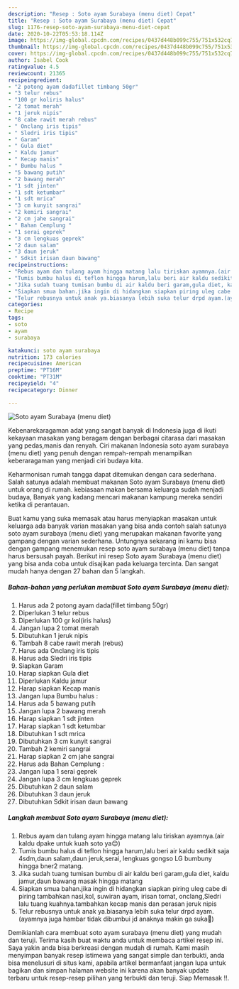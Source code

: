 ```yaml
---
description: "Resep : Soto ayam Surabaya (menu diet) Cepat"
title: "Resep : Soto ayam Surabaya (menu diet) Cepat"
slug: 1176-resep-soto-ayam-surabaya-menu-diet-cepat
date: 2020-10-22T05:53:18.114Z
image: https://img-global.cpcdn.com/recipes/0437d448b099c755/751x532cq70/soto-ayam-surabaya-menu-diet-foto-resep-utama.jpg
thumbnail: https://img-global.cpcdn.com/recipes/0437d448b099c755/751x532cq70/soto-ayam-surabaya-menu-diet-foto-resep-utama.jpg
cover: https://img-global.cpcdn.com/recipes/0437d448b099c755/751x532cq70/soto-ayam-surabaya-menu-diet-foto-resep-utama.jpg
author: Isabel Cook
ratingvalue: 4.5
reviewcount: 21365
recipeingredient:
- "2 potong ayam dadafillet timbang 50gr"
- "3 telur rebus"
- "100 gr koliris halus"
- "2 tomat merah"
- "1 jeruk nipis"
- "8 cabe rawit merah rebus"
- " Onclang iris tipis"
- " Sledri iris tipis"
- " Garam"
- " Gula diet"
- " Kaldu jamur"
- " Kecap manis"
- " Bumbu halus "
- "5 bawang putih"
- "2 bawang merah"
- "1 sdt jinten"
- "1 sdt ketumbar"
- "1 sdt mrica"
- "3 cm kunyit sangrai"
- "2 kemiri sangrai"
- "2 cm jahe sangrai"
- " Bahan Cemplung "
- "1 serai geprek"
- "3 cm lengkuas geprek"
- "2 daun salam"
- "3 daun jeruk"
- " Sdkit irisan daun bawang"
recipeinstructions:
- "Rebus ayam dan tulang ayam hingga matang lalu tiriskan ayamnya.(air kaldu dpake untuk kuah soto ya😊)"
- "Tumis bumbu halus di teflon hingga harum,lalu beri air kaldu sedikit saja 4sdm,daun salam,daun jeruk,serai, lengkuas gongso LG bumbuny hingga bner2 matang."
- "Jika sudah tuang tumisan bumbu di air kaldu beri garam,gula diet, kaldu jamur,daun bawang masak hingga matang"
- "Siapkan smua bahan.jika ingin di hidangkan siapkan piring uleg cabe di piring tambahkan nasi,kol, suwiran ayam, irisan tomat, onclang,Sledri lalu tuang kuahnya.tambahkan kecap manis dan perasan jeruk nipis"
- "Telur rebusnya untuk anak ya.biasanya lebih suka telur drpd ayam.(ayamnya juga hambar tidak dibumbui jd anaknya makin ga suka🤣)"
categories:
- Recipe
tags:
- soto
- ayam
- surabaya

katakunci: soto ayam surabaya 
nutrition: 173 calories
recipecuisine: American
preptime: "PT16M"
cooktime: "PT31M"
recipeyield: "4"
recipecategory: Dinner

---
```



![Soto ayam Surabaya (menu diet)](https://img-global.cpcdn.com/recipes/0437d448b099c755/751x532cq70/soto-ayam-surabaya-menu-diet-foto-resep-utama.jpg)

Kebenarekaragaman adat yang sangat banyak di Indonesia juga di ikuti kekayaan masakan yang beragam dengan berbagai citarasa dari masakan yang pedas,manis dan renyah. Ciri makanan Indonesia soto ayam surabaya (menu diet) yang penuh dengan rempah-rempah menampilkan keberaragaman yang menjadi ciri budaya kita.




Keharmonisan rumah tangga dapat ditemukan dengan cara sederhana. Salah satunya adalah membuat makanan Soto ayam Surabaya (menu diet) untuk orang di rumah. kebiasaan makan bersama keluarga sudah menjadi budaya, Banyak yang kadang mencari makanan kampung mereka sendiri ketika di perantauan.

Buat kamu yang suka memasak atau harus menyiapkan masakan untuk keluarga ada banyak varian masakan yang bisa anda contoh salah satunya soto ayam surabaya (menu diet) yang merupakan makanan favorite yang gampang dengan varian sederhana. Untungnya sekarang ini kamu bisa dengan gampang menemukan resep soto ayam surabaya (menu diet) tanpa harus bersusah payah.
Berikut ini resep Soto ayam Surabaya (menu diet) yang bisa anda coba untuk disajikan pada keluarga tercinta. Dan sangat mudah hanya dengan 27 bahan dan 5 langkah.


<!--inarticleads1-->

##### Bahan-bahan yang perlukan membuat Soto ayam Surabaya (menu diet):

1. Harus ada 2 potong ayam dada(fillet timbang 50gr)
1. Diperlukan 3 telur rebus
1. Diperlukan 100 gr kol(iris halus)
1. Jangan lupa 2 tomat merah
1. Dibutuhkan 1 jeruk nipis
1. Tambah 8 cabe rawit merah (rebus)
1. Harus ada  Onclang iris tipis
1. Harus ada  Sledri iris tipis
1. Siapkan  Garam
1. Harap siapkan  Gula diet
1. Diperlukan  Kaldu jamur
1. Harap siapkan  Kecap manis
1. Jangan lupa  Bumbu halus :
1. Harus ada 5 bawang putih
1. Jangan lupa 2 bawang merah
1. Harap siapkan 1 sdt jinten
1. Harap siapkan 1 sdt ketumbar
1. Dibutuhkan 1 sdt mrica
1. Dibutuhkan 3 cm kunyit sangrai
1. Tambah 2 kemiri sangrai
1. Harap siapkan 2 cm jahe sangrai
1. Harus ada  Bahan Cemplung :
1. Jangan lupa 1 serai geprek
1. Jangan lupa 3 cm lengkuas geprek
1. Dibutuhkan 2 daun salam
1. Dibutuhkan 3 daun jeruk
1. Dibutuhkan  Sdkit irisan daun bawang




<!--inarticleads2-->

##### Langkah membuat  Soto ayam Surabaya (menu diet):

1. Rebus ayam dan tulang ayam hingga matang lalu tiriskan ayamnya.(air kaldu dpake untuk kuah soto ya😊)
1. Tumis bumbu halus di teflon hingga harum,lalu beri air kaldu sedikit saja 4sdm,daun salam,daun jeruk,serai, lengkuas gongso LG bumbuny hingga bner2 matang.
1. Jika sudah tuang tumisan bumbu di air kaldu beri garam,gula diet, kaldu jamur,daun bawang masak hingga matang
1. Siapkan smua bahan.jika ingin di hidangkan siapkan piring uleg cabe di piring tambahkan nasi,kol, suwiran ayam, irisan tomat, onclang,Sledri lalu tuang kuahnya.tambahkan kecap manis dan perasan jeruk nipis
1. Telur rebusnya untuk anak ya.biasanya lebih suka telur drpd ayam.(ayamnya juga hambar tidak dibumbui jd anaknya makin ga suka🤣)




Demikianlah cara membuat soto ayam surabaya (menu diet) yang mudah dan teruji. Terima kasih buat waktu anda untuk membaca artikel resep ini. Saya yakin anda bisa berkreasi dengan mudah di rumah. Kami masih menyimpan banyak resep istimewa yang sangat simple dan terbukti, anda bisa menelusuri di situs kami, apabila artikel bermanfaat jangan lupa untuk bagikan dan simpan halaman website ini karena akan banyak update terbaru untuk resep-resep pilihan yang terbukti dan teruji. Siap Memasak !!. 
